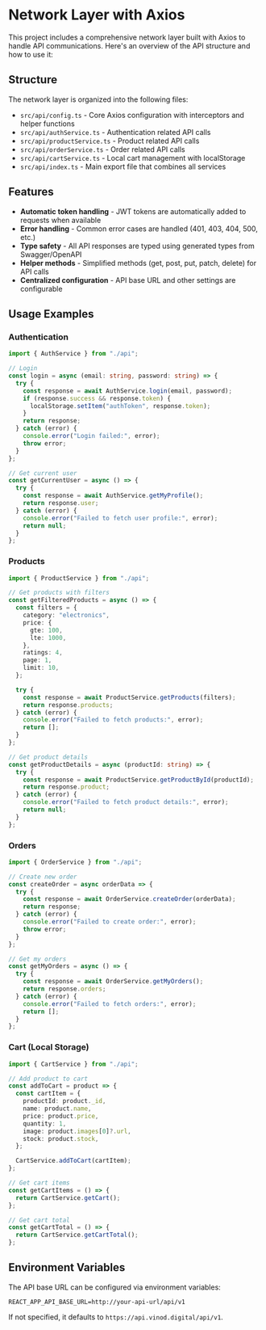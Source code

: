 # Network Layer with Axios

This project includes a comprehensive network layer built with Axios to handle API communications. Here's an overview of the API structure and how to use it:

## Structure

The network layer is organized into the following files:

- `src/api/config.ts` - Core Axios configuration with interceptors and helper functions
- `src/api/authService.ts` - Authentication related API calls
- `src/api/productService.ts` - Product related API calls
- `src/api/orderService.ts` - Order related API calls
- `src/api/cartService.ts` - Local cart management with localStorage
- `src/api/index.ts` - Main export file that combines all services

## Features

- **Automatic token handling** - JWT tokens are automatically added to requests when available
- **Error handling** - Common error cases are handled (401, 403, 404, 500, etc.)
- **Type safety** - All API responses are typed using generated types from Swagger/OpenAPI
- **Helper methods** - Simplified methods (get, post, put, patch, delete) for API calls
- **Centralized configuration** - API base URL and other settings are configurable

## Usage Examples

### Authentication

```typescript
import { AuthService } from "./api";

// Login
const login = async (email: string, password: string) => {
  try {
    const response = await AuthService.login(email, password);
    if (response.success && response.token) {
      localStorage.setItem("authToken", response.token);
    }
    return response;
  } catch (error) {
    console.error("Login failed:", error);
    throw error;
  }
};

// Get current user
const getCurrentUser = async () => {
  try {
    const response = await AuthService.getMyProfile();
    return response.user;
  } catch (error) {
    console.error("Failed to fetch user profile:", error);
    return null;
  }
};
```

### Products

```typescript
import { ProductService } from "./api";

// Get products with filters
const getFilteredProducts = async () => {
  const filters = {
    category: "electronics",
    price: {
      gte: 100,
      lte: 1000,
    },
    ratings: 4,
    page: 1,
    limit: 10,
  };

  try {
    const response = await ProductService.getProducts(filters);
    return response.products;
  } catch (error) {
    console.error("Failed to fetch products:", error);
    return [];
  }
};

// Get product details
const getProductDetails = async (productId: string) => {
  try {
    const response = await ProductService.getProductById(productId);
    return response.product;
  } catch (error) {
    console.error("Failed to fetch product details:", error);
    return null;
  }
};
```

### Orders

```typescript
import { OrderService } from "./api";

// Create new order
const createOrder = async orderData => {
  try {
    const response = await OrderService.createOrder(orderData);
    return response;
  } catch (error) {
    console.error("Failed to create order:", error);
    throw error;
  }
};

// Get my orders
const getMyOrders = async () => {
  try {
    const response = await OrderService.getMyOrders();
    return response.orders;
  } catch (error) {
    console.error("Failed to fetch orders:", error);
    return [];
  }
};
```

### Cart (Local Storage)

```typescript
import { CartService } from "./api";

// Add product to cart
const addToCart = product => {
  const cartItem = {
    productId: product._id,
    name: product.name,
    price: product.price,
    quantity: 1,
    image: product.images[0]?.url,
    stock: product.stock,
  };

  CartService.addToCart(cartItem);
};

// Get cart items
const getCartItems = () => {
  return CartService.getCart();
};

// Get cart total
const getCartTotal = () => {
  return CartService.getCartTotal();
};
```

## Environment Variables

The API base URL can be configured via environment variables:

```
REACT_APP_API_BASE_URL=http://your-api-url/api/v1
```

If not specified, it defaults to `https://api.vinod.digital/api/v1`.
